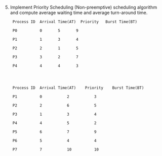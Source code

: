 5. Implement Priority Scheduling (Non-preemptive) scheduling algorithm and
compute average waiting time and average turn-around time.

		Process ID 	Arrival Time(AT)  Priority   Burst Time(BT)

		P0 			0 		5 		9

		P1 			1 		3 		4

		P2 			2 		1 		5

		P3 			3 		2 		7

		P4 			4 		4 		3




		Process ID	Arrival Time(AT)	Priority	Burst Time(BT)

		P1 			0 			2 			3

		P2 			2 			6 			5

		P3 			1 			3 			4

		P4 			4 			5 			2

		P5 			6 			7 			9

		P6 			5 			4 			4

		P7 			7 			10 			10
